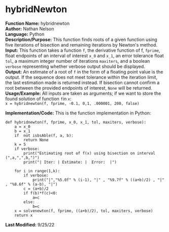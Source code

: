 # hybridNewton
**Function Name:** hybridnewton   
**Author:** Nathan Nelson  
**Language:** Python  
**Description/Purpose:** This function finds roots of a given function using five iterations of bisection and remaining iterations by Newton's method.  
**Input:** This function takes a function `f`, the derivative function of f, `fprime`, float endpoints of an interval of interest `x_0` and `x_1`, an error tolerance float `tol`, a maximum integer number of iterations `maxiters`, and a boolean `verbose` representing whether verbose output should be displayed.  
**Output:** An estimate of a root of `f` in the form of a floating point value is the output. If the sequence does not meet tolerance within the iteration limit, the last estimation made is returned instead. If bisection cannot confirm a root between the provided endpoints of interest, `None` will be returned.  
**Usage/Example:** All inputs are taken as arguments; if we want to store the found solution of function `f`in `x`:  
`x = hybridnewton(f, fprime, -0.1, 0,1, .000001, 200, false)`  

**Implementation/Code:** This is the function implementation in Python:  
```
def hybridnewton(f, fprime, x_0, x_1, tol, maxiters, verbose):
    a = x_0
    b = x_1
    if  not isbsAble(f, a, b):
        return None
    k = 5
    if verbose:
        print("Estimating root of f(x) using bisection on interval (",a,",",b,")")
        print("| Iter: | Estimate: |  Error:  |")
        
    for i in range(1,k):
        if verbose:
            print("|","%5.0f" % (i-1), "|" , "%9.7f" % ((a+b)/2) , "|" , "%8.6f" % (a-b), "|")
        c = (a+b)/2
        if f(b)*f(c)<0:
            a=c
        else:
            b=c
    x = solvenewton(f, fprime, ((a+b)/2), tol, maxiters, verbose)
    return x
```
**Last Modified:** 9/25/22